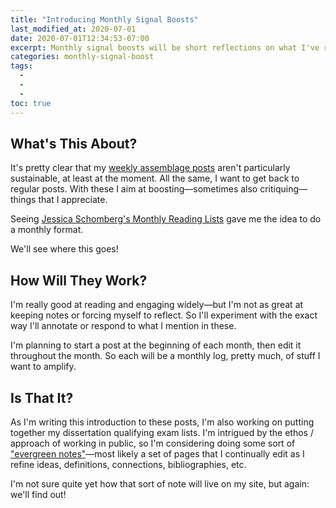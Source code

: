 ```yaml
---
title: "Introducing Monthly Signal Boosts"
last_modified_at: 2020-07-01
date: 2020-07-01T12:34:53-07:00
excerpt: Monthly signal boosts will be short reflections on what I've read, listened to, watch, etc.  
categories: monthly-signal-boost
tags: 
  -   
  -   
  -   
toc: true
---
```

## What's This About?  

It's pretty clear that my [weekly assemblage posts](https://www.ryanpatrickrandall.com/categories/#weekly-assemblage) aren't particularly sustainable, at least at the moment. All the same, I want to get back to regular posts. With these I aim at boosting—sometimes also critiquing—things that I appreciate.  

Seeing [Jessica Schomberg's Monthly Reading Lists](https://schomj.weebly.com) gave me the idea to do a monthly format.  

We'll see where this goes!  

## How Will They Work?  

I'm really good at reading and engaging widely—but I'm not as great at keeping notes or forcing myself to reflect. So I'll experiment with the exact way I'll annotate or respond to what I mention in these.  

I'm planning to start a post at the beginning of each month, then edit it throughout the month. So each will be a monthly log, pretty much, of stuff I want to amplify.  

## Is That It?  

As I'm writing this introduction to these posts, I'm also working on putting together my dissertation qualifying exam lists. I'm intrigued by the ethos / approach of working in public, so I'm considering doing some sort of ["evergreen notes"](https://notes.andymatuschak.org/z3SjnvsB5aR2ddsycyXofbYR7fCxo7RmKW2be?stackedNotes=z4SDCZQeRo4xFEQ8H4qrSqd68ucpgE6LU155C)—most likely a set of pages that I continually edit as I refine ideas, definitions, connections, bibliographies, etc.  

I'm not sure quite yet how that sort of note will live on my site, but again: we'll find out!  